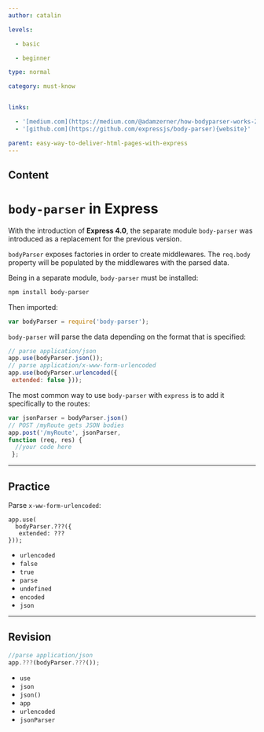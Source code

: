 ```yaml
---
author: catalin

levels:

  - basic

  - beginner

type: normal

category: must-know


links:

  - '[medium.com](https://medium.com/@adamzerner/how-bodyparser-works-247897a93b90#.34biejvm1){website}'
  - '[github.com](https://github.com/expressjs/body-parser){website}'

parent: easy-way-to-deliver-html-pages-with-express
---
```

## Content
# `body-parser` in **Express**

With the introduction of **Express 4.0**, the separate module `body-parser` was introduced as a replacement for the previous version.

`bodyParser` exposes factories in order to create middlewares. The `req.body` property will be populated by the middlewares with the parsed data.

Being in a separate module, `body-parser` must be installed:
```bash
npm install body-parser
```
Then imported:
```javascript
var bodyParser = require('body-parser');
```

`body-parser` will parse the data depending on the format that is specified:
```javascript
// parse application/json
app.use(bodyParser.json());
// parse application/x-www-form-urlencoded
app.use(bodyParser.urlencoded({
 extended: false }));

``` 
The most common way to use `body-parser` with `express` is to add it specifically to the routes:
```javascript
var jsonParser = bodyParser.json()
// POST /myRoute gets JSON bodies
app.post('/myRoute', jsonParser, 
function (req, res) {
  //your code here
 };

```

---
## Practice

Parse `x-ww-form-urlencoded`:

```
app.use(
  bodyParser.???({ 
   extended: ???
})); 
```

* `urlencoded` 
* `false` 
* `true`
* `parse`
* `undefined` 
* `encoded` 
* `json`

---
## Revision

```javascript
//parse application/json
app.???(bodyParser.???());
```


* `use`
* `json`
* `json()`
* `app`
* `urlencoded`
* `jsonParser`

